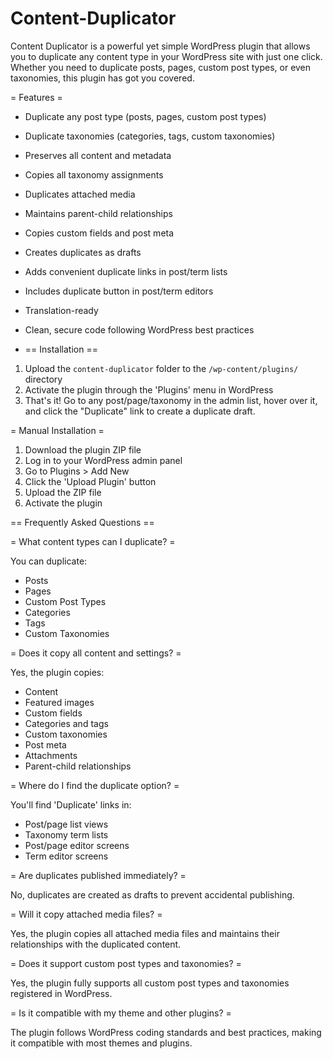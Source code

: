 # Content-Duplicator
Content Duplicator is a powerful yet simple WordPress plugin that allows you to duplicate any content type in your WordPress site with just one click. Whether you need to duplicate posts, pages, custom post types, or even taxonomies, this plugin has got you covered.

= Features =

* Duplicate any post type (posts, pages, custom post types)
* Duplicate taxonomies (categories, tags, custom taxonomies)
* Preserves all content and metadata
* Copies all taxonomy assignments
* Duplicates attached media
* Maintains parent-child relationships
* Copies custom fields and post meta
* Creates duplicates as drafts
* Adds convenient duplicate links in post/term lists
* Includes duplicate button in post/term editors
* Translation-ready
* Clean, secure code following WordPress best practices

* == Installation ==

1. Upload the `content-duplicator` folder to the `/wp-content/plugins/` directory
2. Activate the plugin through the 'Plugins' menu in WordPress
3. That's it! Go to any post/page/taxonomy in the admin list, hover over it, and click the "Duplicate" link to create a duplicate draft.

= Manual Installation =

1. Download the plugin ZIP file
2. Log in to your WordPress admin panel
3. Go to Plugins > Add New
4. Click the 'Upload Plugin' button
5. Upload the ZIP file
6. Activate the plugin

== Frequently Asked Questions ==

= What content types can I duplicate? =

You can duplicate:
* Posts
* Pages
* Custom Post Types
* Categories
* Tags
* Custom Taxonomies

= Does it copy all content and settings? =

Yes, the plugin copies:
* Content
* Featured images
* Custom fields
* Categories and tags
* Custom taxonomies
* Post meta
* Attachments
* Parent-child relationships

= Where do I find the duplicate option? =

You'll find 'Duplicate' links in:
* Post/page list views
* Taxonomy term lists
* Post/page editor screens
* Term editor screens

= Are duplicates published immediately? =

No, duplicates are created as drafts to prevent accidental publishing.

= Will it copy attached media files? =

Yes, the plugin copies all attached media files and maintains their relationships with the duplicated content.

= Does it support custom post types and taxonomies? =

Yes, the plugin fully supports all custom post types and taxonomies registered in WordPress.

= Is it compatible with my theme and other plugins? =

The plugin follows WordPress coding standards and best practices, making it compatible with most themes and plugins.
